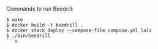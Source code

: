 Commands to run Beedrill:

``` shell
$ make
$ docker build -t beedrill .
$ docker stack deploy --compose-file compose.yml lulz
$ ./bin/beedrill
```s
